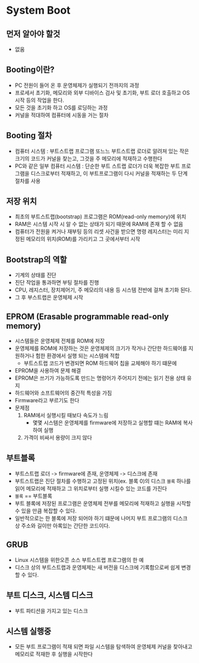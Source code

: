 # System Boot

## 먼저 알아야 할것
- 없움

## Booting이란?
- PC 전원이 들어 온 후 운영체제가 실행되기 전까지의 과정
- 프로세서 초기화, 메모리와 외부 디바이스 검사 및 초기화, 부트 로더 호출하고 OS 시작 등의 작업을 한다.
- 모든 것을 초기화 하고 OS를 로딩하는 과정
- 커널을 적대하여 컴퓨터에 시동을 거는 절차

## Booting 절차
- 컴퓨터 시스템 : 부트스트랩 프로그램 또느느 부트스트랩 로더로 알려져 있는 작은 크기의 코드가 커널을 찾는고, 그것을 주 메모리에 적재하고 수행한다
- PC와 같은 일부 컴퓨터 시스템 : 단순한 부트 스트랩 로더가 더욱 복잡한 부트 프로그램을 디스크로부터 적재하고, 이 부트프로그램이 다시 커널을 적재하는 두 단계 절차를 사용

## 저장 위치
- 최초의 부트스트랩(bootstrap) 프로그램은 ROM(read-only memory)에 위치
- RAM은 시스템 시작 시 알 수 없는 상태가 되기 때문에 RAM에 존재 할 수 없음
- 컴퓨터가 전원을 켜거나 재부팅 등의 리셋 사건을 받으면 명령 레지스터는 미리 지정된 메모리의 위치(ROM)를 가리키고 그 곳에서부터 시작

## Bootstrap의 역할
- 기계의 상태를 진단
- 진단 작업을 통과하면 부팅 절차를 진행
- CPU, 레지스터, 장치제어기, 주 메모리의 내용 등 시스템 전반에 걸쳐 초기화 된다.
- 그 후 부스트랩은 운영체제 시작

## EPROM (Erasable programmable read-only memory)
- 시스템들은 운영체제 전체를 ROM에 저장
- 운영체제를 ROM에 저장하는 것은 운영체제의 크기가 작거나 간단한 하드웨어를 지원하거나 험한 환경에서 실행 되는 시스템에 적합
    - 부트스트랩 코드가 변경되면 ROM 하드웨어 칩을 교체해야 하기 떄문에 
- EPROM을 사용하여 문제 해결
- EPROM은 쓰기가 가능하도록 만드는 명령어가 주어지기 전에는 읽기 전용 상태 유지
- 하드웨어와 소프트웨어의 중간적 특성을 가짐
- Firmware라고 부르기도 한다
- 문제점
    1. RAM에서 실행시킬 때보다 속도가 느림
        - 몇몇 시스템은 운영체제를 firmware에 저장하고 실행할 떄는 RAM에 복사하여 실행
    2. 가격이 비싸서 용량이 크지 않다

## 부트블록
- 부트스트랩 로더 -> firmware에 존재, 운영체제 -> 디스크에 존재
- 부트스트랩은 진단 절차를 수행하고 고정된 위치(ex. 블록 0)의 디스크 `블록` 하나를 읽어 메모리에 적재하고 그 위치로부터 실행 시킬수 있는 코드를 가진다
- `블록` == 부트블록
- 부트 블록에 저장된 프로그램은 운영체제 전부를 메모리에 적재하고 실행을 시작할 수 있을 만큼 복잡할 수 있다.
- 일반적으로는 한 블록에 저장 되어야 하기 떄문에 나머지 부트 프로그램의 디스크 상 주소와 길이만 아록있는 간단한 코드이다.

## GRUB
- Linux 시스템을 위한오픈 소스 부트스트랩 프로그램의 한 예
- 디스크 상의 부트스트랩과 운영체제는 새 버전을 디스크에 기록함으로써 쉽게 변경할 수 있다.

## 부트 디스크, 시스템 디스크
- 부트 파티션을 가지고 있는 디스크

## 시스템 실행중
- 모든 부트 프로그램이 적재 되면 파일 시스템을 탐색하여 운영체제 커널을 찾아내고 메모리로 적재한 후 실행을 시작한다 
